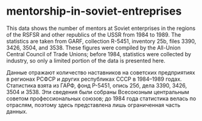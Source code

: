 # mentorship-in-soviet-entreprises
This data shows the number of mentors at Soviet enterprises in the regions of the RSFSR and other republics of the USSR from 1984 to 1989. The statistics are taken from GARF, collection R-5451, inventory 25b, files 3390, 3426, 3504, and 3538. These figures were compiled by the All-Union Central Council of Trade Unions; before 1984, statistics were collected by industry, so only a limited portion of the data is presented here.

Данные отражают количество наставников на советских предприятиях в регионах РСФСР и других республиках СССР в 1984–1989 годах. Статистика взята из ГАРФ, фонд Р-5451, опись 25б, дела 3390, 3426, 3504 и 3538. Эти сведения были собраны Всесоюзным центральным советом профессиональных союзов; до 1984 года статистика велась по отраслям, поэтому здесь представлена лишь ограниченная часть данных.
